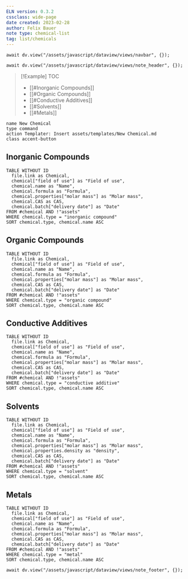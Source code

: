 ```yaml
---
ELN version: 0.3.2
cssclass: wide-page
date created: 2023-02-28
author: Felix Bauer
note type: chemical-list
tag: list/chemicals
---
```


```dataviewjs
await dv.view("/assets/javascript/dataview/views/navbar", {});
```

```dataviewjs
await dv.view("/assets/javascript/dataview/views/note_header", {});
```

> [!Example] TOC
>   - [[#Inorganic Compounds]]
>   - [[#Organic Compounds]]
>   - [[#Conductive Additives]]
>   - [[#Solvents]]
>   - [[#Metals]]

```button
name New Chemical
type command
action Templater: Insert assets/templates/New Chemical.md
class accent-button
```

## Inorganic Compounds

```dataview
TABLE WITHOUT ID
  file.link as Chemical,
  chemical["field of use"] as "Field of use",
  chemical.name as "Name", 
  chemical.formula as "Formula", 
  chemical.properties["molar mass"] as "Molar mass",
  chemical.CAS as CAS, 
  chemical.batch["delivery date"] as "Date"
FROM #chemical AND !"assets"
WHERE chemical.type = "inorganic compound"
SORT chemical.type, chemical.name ASC
```

## Organic Compounds

```dataview
TABLE WITHOUT ID
  file.link as Chemical,
  chemical["field of use"] as "Field of use",
  chemical.name as "Name", 
  chemical.formula as "Formula", 
  chemical.properties["molar mass"] as "Molar mass",
  chemical.CAS as CAS, 
  chemical.batch["delivery date"] as "Date"
FROM #chemical AND !"assets"
WHERE chemical.type = "organic compound"
SORT chemical.type, chemical.name ASC
```

## Conductive Additives

```dataview
TABLE WITHOUT ID
  file.link as Chemical,
  chemical["field of use"] as "Field of use",
  chemical.name as "Name", 
  chemical.formula as "Formula", 
  chemical.properties["molar mass"] as "Molar mass",
  chemical.CAS as CAS, 
  chemical.batch["delivery date"] as "Date"
FROM #chemical AND !"assets"
WHERE chemical.type = "conductive additive"
SORT chemical.type, chemical.name ASC
```

## Solvents

```dataview
TABLE WITHOUT ID
  file.link as Chemical,
  chemical["field of use"] as "Field of use",
  chemical.name as "Name", 
  chemical.formula as "Formula", 
  chemical.properties["molar mass"] as "Molar mass",
  chemical.properties.density as "density",
  chemical.CAS as CAS, 
  chemical.batch["delivery date"] as "Date"
FROM #chemical AND !"assets"
WHERE chemical.type = "solvent"
SORT chemical.type, chemical.name ASC
```

## Metals

```dataview
TABLE WITHOUT ID
  file.link as Chemical,
  chemical["field of use"] as "Field of use",
  chemical.name as "Name", 
  chemical.formula as "Formula", 
  chemical.properties["molar mass"] as "Molar mass",
  chemical.CAS as CAS, 
  chemical.batch["delivery date"] as "Date"
FROM #chemical AND !"assets"
WHERE chemical.type = "metal"
SORT chemical.type, chemical.name ASC
```


```dataviewjs
await dv.view("/assets/javascript/dataview/views/note_footer", {});
```
